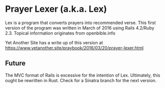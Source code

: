 Prayer Lexer (a.k.a. Lex)
=========================

Lex is a program that converts prayers into recommended verse.  This first version of the program was written in March of 2016 using Rails 4.2/Ruby 2.3.  Topical information originates from openbible.info

Yet Another Site has a write up of this version at https://www.yetanother.site/praybook/2016/03/20/prayer-lexer.html

Future
------

The MVC format of Rails is excessive for the intention of Lex.  Ultimately, this ought be rewritten in Rust.  Check for a Sinatra branch for the next version.
